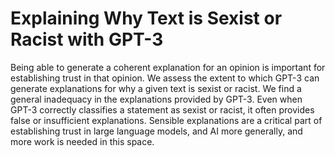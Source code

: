 # Explaining Why Text is Sexist or Racist with GPT-3

Being able to generate a coherent explanation for an opinion is important for establishing trust in that opinion. We assess the extent to which GPT-3 can generate explanations for why a given text is sexist or racist. We find a general inadequacy in the explanations provided by GPT-3. Even when GPT-3 correctly classifies a statement as sexist or racist, it often provides false or insufficient explanations. Sensible explanations are a critical part of establishing trust in large language models, and AI more generally, and more work is needed in this space.
